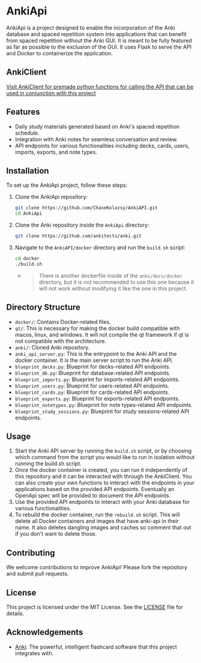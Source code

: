 # AnkiApi

AnkiApi is a project designed to enable the incorporation of the Anki database and spaced repetition system into applications that can benefit from spaced repetition without the Anki GUI. It is meant to be fully featured as far as possible to the exclusion of the GUI. It uses Flask to serve the API and Docker to containerize the application.

## AnkiClient

[Visit AnkiClient for premade python functions for calling the API that can be used in conjunction with this project](https://github.com/ChaseKolozsy/AnkiClient)

## Features

- Daily study materials generated based on Anki's spaced repetition schedule.
- Integration with Anki notes for seamless conversation and review.
- API endpoints for various functionalities including decks, cards, users, imports, exports, and note types.

## Installation

To set up the AnkiApi project, follow these steps:

1. Clone the AnkiApi repository:

    ```bash
    git clone https://github.com/ChaseKolozsy/AnkiAPI.git
    cd AnkiApi
    ```

2. Clone the Anki repository inside the `AnkiApi` directory:

    ```bash
    git clone https://github.com/ankitects/anki.git
    ```

3. Navigate to the `AnkiAPI/docker` directory  and run the `build.sh` script: 

    ```bash
    cd docker
    ./build.sh
    ```

    - > There is another dockerfile inside of the `anki/docs/docker` directory, but it is not recommended to use this one because it will not work without modifying it like the one in this project.

## Directory Structure

- `docker/`: Contains Docker-related files.
- `qt/`: This is necessary for making the docker build compatible with macos, linux, and windows. It will not compile the qt framework if qt is not compatible with the architecture. 
- `anki/`: Cloned Anki repository.
- `anki_api_server.py`: This is the entrypoint to the Anki API and the docker container. It is the main server script to run the Anki API.
- `blueprint_decks.py`: Blueprint for decks-related API endpoints.
- `blueprint_db.py`: Blueprint for database-related API endpoints.
- `blueprint_imports.py`: Blueprint for imports-related API endpoints.
- `blueprint_users.py`: Blueprint for users-related API endpoints.
- `blueprint_cards.py`: Blueprint for cards-related API endpoints.
- `blueprint_exports.py`: Blueprint for exports-related API endpoints.
- `blueprint_notetypes.py`: Blueprint for note types-related API endpoints.
- `blueprint_study_sessions.py`: Blueprint for study sessions-related API endpoints.

## Usage

1. Start the Anki API server by running the `build.sh` script, or by choosing which command from the script you would like to run in isolation without running the build.sh script. 
2. Once the docker container is created, you can run it independently of this repository and it can be interacted with through the AnkiClient. You can also create your own functions to interact with the endpoints in your applications based on the provided API endpoints. Eventually an OpenApi spec will be provided to document the API endpoints.
3. Use the provided API endpoints to interact with your Anki database for various functionalities.
4. To rebuild the docker container, run the `rebuild.sh` script. This will delete all Docker containers and images that have anki-api in their name. It also deletes dangling images and caches so comment that out if you don't want to delete those. 

## Contributing

We welcome contributions to improve AnkiApi! Please fork the repository and submit pull requests.

## License

This project is licensed under the MIT License. See the [LICENSE](LICENSE) file for details.

## Acknowledgements

- [Anki](https://github.com/ankitects/anki): The powerful, intelligent flashcard software that this project integrates with.